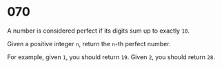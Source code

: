 [_metadata_:number]:-      "70"
[_metadata_:difficulty]:-  "Easy"
[_metadata_:asker]:-       "Microsoft"

# 070

A number is considered perfect if its digits sum up to exactly `10`.

Given a positive integer `n`, return the `n`-th perfect number.

For example, given `1`, you should return `19`. Given `2`, you should return `28`.
